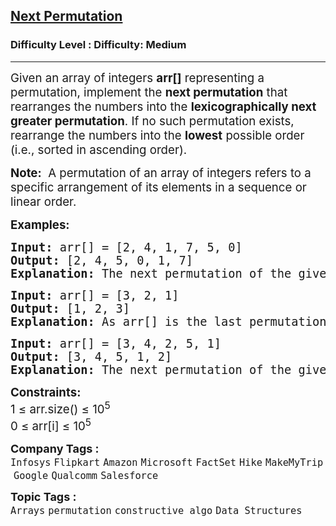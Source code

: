 <h2><a href="https://www.geeksforgeeks.org/problems/next-permutation5226/1?page=9&sortBy=submissions">Next Permutation</a></h2><h3>Difficulty Level : Difficulty: Medium</h3><hr><div class="problems_problem_content__Xm_eO"><p><span style="font-size: 14pt;">Given an array of integers <strong>arr[]</strong> representing a permutation, implement the&nbsp;<strong>next permutation</strong>&nbsp;that rearranges the numbers into the <strong>lexicographically next greater permutation</strong>. If no such permutation exists, rearrange the numbers into the <strong>lowest</strong> possible order (i.e., sorted in ascending order).&nbsp;</span></p>
<p><span style="font-size: 14pt;"><strong>Note:</strong>&nbsp; A permutation of an array of integers refers to a specific arrangement of its elements in a sequence or linear order.</span></p>
<p><span style="font-size: 14pt;"><strong>Examples:</strong></span></p>
<pre><span style="font-size: 14pt;"><strong>Input:</strong> arr[] = [2, 4, 1, 7, 5, 0]
<strong>Output:</strong> [2, 4, 5, 0, 1, 7]
<strong>Explanation:</strong> The next permutation of the given array is [2, 4, 5, 0, 1, 7].</span></pre>
<pre><span style="font-size: 14pt;"><strong>Input:</strong> arr[] = [3, 2, 1]
<strong>Output:</strong> [1, 2, 3]
<strong>Explanation:</strong> As arr[] is the last permutation, the next permutation is the lowest one.<br></span></pre>
<pre><span style="font-size: 14pt;"><strong>Input:</strong> arr[] = [3, 4, 2, 5, 1]
<strong>Output:</strong> [3, 4, 5, 1, 2]
<strong>Explanation:</strong> The next permutation of the given array is [3, 4, 5, 1, 2].</span></pre>
<p><span style="font-size: 14pt;"><strong>Constraints:</strong><br>1 ≤ arr.size() ≤ 10<sup>5<br></sup>0 ≤ arr[i] ≤ 10<sup>5</sup></span></p></div><p><span style=font-size:18px><strong>Company Tags : </strong><br><code>Infosys</code>&nbsp;<code>Flipkart</code>&nbsp;<code>Amazon</code>&nbsp;<code>Microsoft</code>&nbsp;<code>FactSet</code>&nbsp;<code>Hike</code>&nbsp;<code>MakeMyTrip</code>&nbsp;<code>Google</code>&nbsp;<code>Qualcomm</code>&nbsp;<code>Salesforce</code>&nbsp;<br><p><span style=font-size:18px><strong>Topic Tags : </strong><br><code>Arrays</code>&nbsp;<code>permutation</code>&nbsp;<code>constructive algo</code>&nbsp;<code>Data Structures</code>&nbsp;